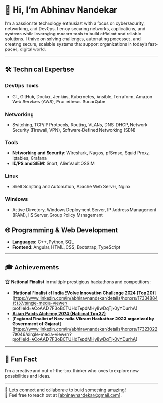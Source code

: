# 👋 Hi, I’m **Abhinav Nandekar**

I’m a passionate technology enthusiast with a focus on cybersecurity, networking, and DevOps. I enjoy securing networks, applications, and systems while leveraging modern tools to build efficient and reliable solutions. I thrive on solving challenges, automating processes, and creating secure, scalable systems that support organizations in today’s fast-paced, digital world.

---

## 🛠️ **Technical Expertise**

### **DevOps Tools**
- Git, GitHub, Docker, Jenkins, Kubernetes, Ansible, Terraform, Amazon Web Services (AWS), Prometheus, SonarQube

### **Networking**
- Switching, TCP/IP Protocols, Routing, VLANs, DNS, DHCP, Network Security (Firewall, VPN), Software-Defined Networking (SDN)

### **Tools**
- **Networking and Security:** Wireshark, Nagios, pfSense, Squid Proxy, Iptables, Grafana
- **ID/PS and SIEM:** Snort, AlienVault OSSIM

### **Linux**
- Shell Scripting and Automation, Apache Web Server, Nginx

### **Windows**
- Active Directory, Windows Deployment Server, IP Address Management (IPAM), IIS Server, Group Policy Management  

## 🌐 **Programming & Web Development**
- **Languages:** C++, Python, SQL  
- **Frontend:** Angular, HTML, CSS, Bootstrap, TypeScript  

---

## 🎓 **Achievements**
🏆 **National Finalist** in multiple prestigious hackathons and competitions:  
- [**National Finalist of India EVolve Innovation Challenge 2024 (Top 20)**](https://www.linkedin.com/in/abhinavnandekar/details/honors/1733488415137/single-media-viewer/ profileId=ACoAADj7F3oBCTUHdTepdMHyBwDqTjx0yYDunhA)
- [**Asian Paints Alchemy 2024 (National Top 37)**](https://www.linkedin.com/in/abhinavnandekar/details/honors/1732302136354/single-media-viewer/?profileId=ACoAADj7F3oBCTUHdTepdMHyBwDqTjx0yYDunhA)
- [**Regional Finalist of New India Vibrant Hackathon 2023 organized by Government of Gujarat**] (https://www.linkedin.com/in/abhinavnandekar/details/honors/1732302279046/single-media-viewer/?profileId=ACoAADj7F3oBCTUHdTepdMHyBwDqTjx0yYDunhA)

---

## 🌟 **Fun Fact**
I’m a creative and out-of-the-box thinker who loves to explore new possibilities and ideas.

---

💬 Let’s connect and collaborate to build something amazing!  
📧 Feel free to reach out at [abhinavnandekar@gmail.com].

